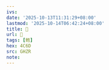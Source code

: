 ```yaml
---
ivs:
date: '2025-10-13T11:31:29+08:00'
lastmod: '2025-10-14T06:42:24+08:00'
title: 󰩪
url: 󰩪
tags: [䱭]
hex: 4C6D
src: GHZR
note:
---
```


